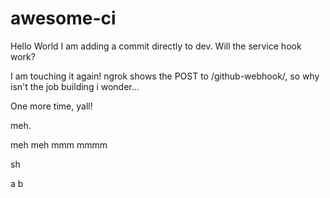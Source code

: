 # awesome-ci

Hello World
I am adding a commit directly to dev. Will the service hook work?

I am touching it again! ngrok shows the POST to /github-webhook/, so why isn't the job building i wonder...

One more time, yall!

meh.

meh meh
mmm
mmmm

sh

a
b
